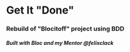 # Get It "Done"
### Rebuild of "Blocitoff" project using BDD
##### Built with Bloc and my Mentor @felixclack
